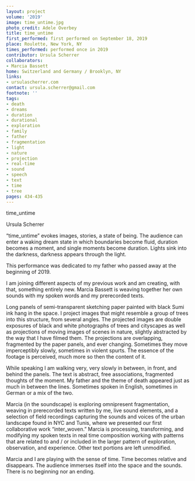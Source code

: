 ```yaml
---
layout: project
volume: '2019'
image: time_untime.jpg
photo_credit: Adele Overbey
title: time_untime
first_performed: first performed on September 18, 2019
place: Roulette, New York, NY
times_performed: performed once in 2019
contributor: Ursula Scherrer
collaborators:
- Marcia Bassett
home: Switzerland and Germany / Brooklyn, NY
links:
- ursulascherrer.com
contact: ursula.scherrer@gmail.com
footnote: ''
tags:
- death
- dreams
- duration
- durational
- exploration
- family
- father
- fragmentation
- light
- nature
- projection
- real-time
- sound
- speech
- text
- time
- tree
pages: 434-435
---
```



time_untime

Ursula Scherrer

“time_untime” evokes images, stories, a state of being. The audience can enter a waking dream state in which boundaries become fluid, duration becomes a moment, and single moments become duration. Lights sink into the darkness, darkness appears through the light.

This performance was dedicated to my father who passed away at the beginning of 2019.

I am joining different aspects of my previous work and am creating, with that, something entirely new. Marcia Bassett is weaving together her own sounds with my spoken words and my prerecorded texts.

Long panels of semi-transparent sketching paper painted with black Sumi ink hang in the space. I project images that might resemble a group of trees into this structure, from several angles. The projected images are double exposures of black and white photographs of trees and cityscapes as well as projections of moving images of scenes in nature, slightly abstracted by the way that I have filmed them. The projections are overlapping, fragmented by the paper panels, and ever changing. Sometimes they move imperceptibly slowly, sometimes in violent spurts. The essence of the footage is perceived, much more so then the content of it.

While speaking I am walking very, very slowly in between, in front, and behind the panels. The text is abstract, free associations, fragmented thoughts of the moment. My father and the theme of death appeared just as much in between the lines. Sometimes spoken in English, sometimes in German or a mix of the two.

Marcia (in the soundscape) is exploring omnipresent fragmentation, weaving in prerecorded texts written by me, live sound elements, and a selection of field recordings capturing the sounds and voices of the urban landscape found in NYC and Tunis, where we presented our first collaborative work “inter_woven.” Marcia is processing, transforming, and modifying my spoken texts in real time composition working with patterns that are related to and / or included in the larger pattern of exploration, observation, and experience. Other text portions are left unmodified.

Marcia and I are playing with the sense of time. Time becomes relative and disappears. The audience immerses itself into the space and the sounds. There is no beginning nor an ending.
